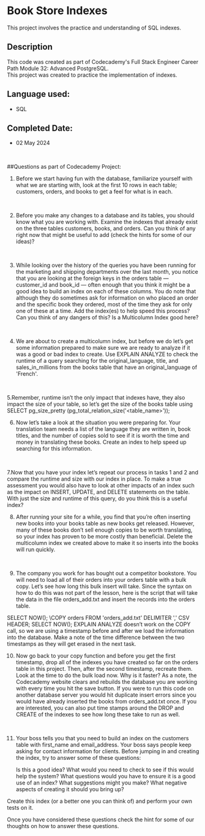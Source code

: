 # Book Store Indexes
This project involves the practice and understanding of SQL indexes.

## Description
This code was created as part of Codecademy's Full Stack Engineer Career Path Module 32: Advanced PostgreSQL. </br>
This project was created to practice the implementation of indexes. 


## Language used:
* SQL 
  
## Completed Date:
* 02 May 2024

</br>

##Questions as part of Codecademy Project: 
1. Before we start having fun with the database, familiarize yourself with what we are starting with, look at the first 10 rows in each table; customers, orders, and books to get a feel for what is in each.
</br>

2. Before you make any changes to a database and its tables, you should know what you are working with. Examine the indexes that already exist on the three tables customers, books, and orders. Can you think of any right now that might be useful to add (check the hints for some of our ideas)?
</br>

3. While looking over the history of the queries you have been running for the marketing and shipping departments over the last month, you notice that you are looking at the foreign keys in the orders table — customer_id and book_id — often enough that you think it might be a good idea to build an index on each of these columns. You do note that although they do sometimes ask for information on who placed an order and the specific book they ordered, most of the time they ask for only one of these at a time. Add the index(es) to help speed this process? Can you think of any dangers of this?
Is a Multicolumn Index good here?
</br>

4. We are about to create a multicolumn index, but before we do let’s get some information prepared to make sure we are ready to analyze if it was a good or bad index to create.
Use EXPLAIN ANALYZE to check the runtime of a query searching for the original_language, title, and sales_in_millions from the books table that have an original_language of 'French'.
</br>

5.Remember, runtime isn’t the only impact that indexes have, they also impact the size of your table, so let’s get the size of the books table using
SELECT pg_size_pretty (pg_total_relation_size('<table_name>'));
</br>

6. Now let’s take a look at the situation you were preparing for. Your translation team needs a list of the language they are written in, book titles, and the number of copies sold to see if it is worth the time and money in translating these books. Create an index to help speed up searching for this information.
</br>

7.Now that you have your index let’s repeat our process in tasks 1 and 2 and compare the runtime and size with our index in place. To make a true assessment you would also have to look at other impacts of an index such as the impact on INSERT, UPDATE, and DELETE statements on the table. With just the size and runtime of this query, do you think this is a useful index?
</br>

8. After running your site for a while, you find that you’re often inserting new books into your books table as new books get released. However, many of these books don’t sell enough copies to be worth translating, so your index has proven to be more costly than beneficial. Delete the multicolumn index we created above to make it so inserts into the books will run quickly.
</br>

9. The company you work for has bought out a competitor bookstore. You will need to load all of their orders into your orders table with a bulk copy. Let’s see how long this bulk insert will take. Since the syntax on how to do this was not part of the lesson, here is the script that will take the data in the file orders_add.txt and insert the records into the orders table.

SELECT NOW();
\COPY orders FROM 'orders_add.txt' DELIMITER ',' CSV HEADER;
SELECT NOW();
EXPLAIN ANALYZE doesn’t work on the COPY call, so we are using a timestamp before and after we load the information into the database. Make a note of the time difference between the two timestamps as they will get erased in the next task.
</br>

10. Now go back to your copy function and before you get the first timestamp, drop all of the indexes you have created so far on the orders table in this project. Then, after the second timestamp, recreate them. Look at the time to do the bulk load now. Why is it faster?
As a note, the Codecademy website clears and rebuilds the database you are working with every time you hit the save button. If you were to run this code on another database server you would hit duplicate insert errors since you would have already inserted the books from orders_add.txt once.
If you are interested, you can also put time stamps around the DROP and CREATE of the indexes to see how long these take to run as well.

</br>


11. Your boss tells you that you need to build an index on the customers table with first_name and email_address. Your boss says people keep asking for contact information for clients. Before jumping in and creating the index, try to answer some of these questions:

    Is this a good idea?
    What would you need to check to see if this would help the system?
    What questions would you have to ensure it is a good use of an index?
    What suggestions might you make?
    What negative aspects of creating it should you bring up?

Create this index (or a better one you can think of) and perform your own tests on it.

Once you have considered these questions check the hint for some of our thoughts on how to answer these questions.
